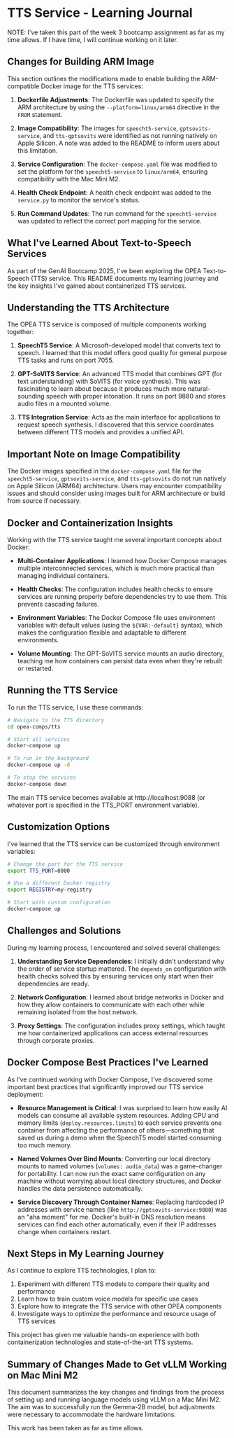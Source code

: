 # TTS Service - Learning Journal

NOTE: I've taken this part of the week 3 bootcamp assignment as far as my time allows. If I have time, I will continue working on it later.

## Changes for Building ARM Image

This section outlines the modifications made to enable building the ARM-compatible Docker image for the TTS services:

1. **Dockerfile Adjustments**: The Dockerfile was updated to specify the ARM architecture by using the `--platform=linux/arm64` directive in the `FROM` statement.

2. **Image Compatibility**: The images for `speecht5-service`, `gptsovits-service`, and `tts-gptsovits` were identified as not running natively on Apple Silicon. A note was added to the README to inform users about this limitation.

3. **Service Configuration**: The `docker-compose.yaml` file was modified to set the platform for the `speecht5-service` to `linux/arm64`, ensuring compatibility with the Mac Mini M2.

4. **Health Check Endpoint**: A health check endpoint was added to the `service.py` to monitor the service's status.

5. **Run Command Updates**: The run command for the `speecht5-service` was updated to reflect the correct port mapping for the service.

## What I've Learned About Text-to-Speech Services

As part of the GenAI Bootcamp 2025, I've been exploring the OPEA Text-to-Speech (TTS) service. This README documents my learning journey and the key insights I've gained about containerized TTS services.

## Understanding the TTS Architecture

The OPEA TTS service is composed of multiple components working together:

1. **SpeechT5 Service**: A Microsoft-developed model that converts text to speech. I learned that this model offers good quality for general purpose TTS tasks and runs on port 7055.

2. **GPT-SoVITS Service**: An advanced TTS model that combines GPT (for text understanding) with SoVITS (for voice synthesis). This was fascinating to learn about because it produces much more natural-sounding speech with proper intonation. It runs on port 9880 and stores audio files in a mounted volume.

3. **TTS Integration Service**: Acts as the main interface for applications to request speech synthesis. I discovered that this service coordinates between different TTS models and provides a unified API.

## Important Note on Image Compatibility

The Docker images specified in the `docker-compose.yaml` file for the `speecht5-service`, `gptsovits-service`, and `tts-gptsovits` do not run natively on Apple Silicon (ARM64) architecture. Users may encounter compatibility issues and should consider using images built for ARM architecture or build from source if necessary.

## Docker and Containerization Insights

Working with the TTS service taught me several important concepts about Docker:

- **Multi-Container Applications**: I learned how Docker Compose manages multiple interconnected services, which is much more practical than managing individual containers.

- **Health Checks**: The configuration includes health checks to ensure services are running properly before dependencies try to use them. This prevents cascading failures.

- **Environment Variables**: The Docker Compose file uses environment variables with default values (using the `${VAR:-default}` syntax), which makes the configuration flexible and adaptable to different environments.

- **Volume Mounting**: The GPT-SoVITS service mounts an audio directory, teaching me how containers can persist data even when they're rebuilt or restarted.

## Running the TTS Service

To run the TTS service, I use these commands:

```bash
# Navigate to the TTS directory
cd opea-comps/tts

# Start all services
docker-compose up

# To run in the background
docker-compose up -d

# To stop the services
docker-compose down
```

The main TTS service becomes available at http://localhost:9088 (or whatever port is specified in the TTS_PORT environment variable).

## Customization Options

I've learned that the TTS service can be customized through environment variables:

```bash
# Change the port for the TTS service
export TTS_PORT=8000

# Use a different Docker registry
export REGISTRY=my-registry

# Start with custom configuration
docker-compose up
```

## Challenges and Solutions

During my learning process, I encountered and solved several challenges:

1. **Understanding Service Dependencies**: I initially didn't understand why the order of service startup mattered. The `depends_on` configuration with health checks solved this by ensuring services only start when their dependencies are ready.

2. **Network Configuration**: I learned about bridge networks in Docker and how they allow containers to communicate with each other while remaining isolated from the host network.

3. **Proxy Settings**: The configuration includes proxy settings, which taught me how containerized applications can access external resources through corporate proxies.

## Docker Compose Best Practices I've Learned

As I've continued working with Docker Compose, I've discovered some important best practices that significantly improved our TTS service deployment:

- **Resource Management is Critical**: I was surprised to learn how easily AI models can consume all available system resources. Adding CPU and memory limits (`deploy.resources.limits`) to each service prevents one container from affecting the performance of others—something that saved us during a demo when the SpeechT5 model started consuming too much memory.

- **Named Volumes Over Bind Mounts**: Converting our local directory mounts to named volumes (`volumes: audio_data`) was a game-changer for portability. I can now run the exact same configuration on any machine without worrying about local directory structures, and Docker handles the data persistence automatically.

- **Service Discovery Through Container Names**: Replacing hardcoded IP addresses with service names (like `http://gptsovits-service:9880`) was an "aha moment" for me. Docker's built-in DNS resolution means services can find each other automatically, even if their IP addresses change when containers restart.

## Next Steps in My Learning Journey

As I continue to explore TTS technologies, I plan to:

1. Experiment with different TTS models to compare their quality and performance
2. Learn how to train custom voice models for specific use cases
3. Explore how to integrate the TTS service with other OPEA components
4. Investigate ways to optimize the performance and resource usage of TTS services

This project has given me valuable hands-on experience with both containerization technologies and state-of-the-art TTS systems.

## Summary of Changes Made to Get vLLM Working on Mac Mini M2

This document summarizes the key changes and findings from the process of setting up and running language models using vLLM on a Mac Mini M2. The aim was to successfully run the Gemma-2B model, but adjustments were necessary to accommodate the hardware limitations.

This work has been taken as far as time allows.
